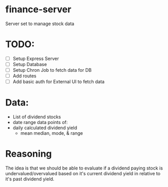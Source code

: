 # finance-server
Server set to manage stock data

# TODO:

- [ ] Setup Express Server
- [ ] Setup Database
- [ ] Setup Chron Job to fetch data for DB
- [ ] Add routes
- [ ] Add basic auth for External UI to fetch data

# Data:

- List of dividend stocks
- date range data points of:
- daily calculated dividend yield
  - mean median, mode, & range

# Reasoning

The idea is that we should be able to evaluate if a dividend paying stock is undervalued/overvalued based on it's 
current dividend yield in relative to it's past dividend yield.

